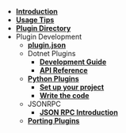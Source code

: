 - [**Introduction**](/README.md)
- [**Usage Tips**](/usage-tips.md)
- [**Plugin Directory**](/plugins.md)
- Plugin Development
    - [**plugin.json**](/plugin.json.md)
    - Dotnet Plugins
      - [**Development Guide**](/develop-dotnet-plugins.md)
      - [**API Reference**](API-Reference/)
    - [**Python Plugins**](/develop-py-plugins.md)
      - [**Set up your project**](/setup-py-project.md)
      - [**Write the code**](/write-code-py.md)
    - JSONRPC
      - [**JSON RPC Introduction**](/json-rpc.md)
    - [**Porting Plugins**](/port-plugins.md)
